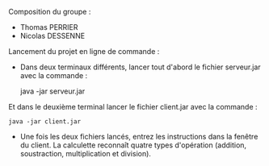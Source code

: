 Composition du groupe :

- Thomas PERRIER
- Nicolas DESSENNE

Lancement du projet en ligne de commande :

- Dans deux terminaux différents, lancer tout d'abord le fichier serveur.jar avec la commande :

	java -jar serveur.jar

Et dans le deuxième terminal lancer le fichier client.jar avec la commande :

	java -jar client.jar

- Une fois les deux fichiers lancés, entrez les instructions dans la fenêtre du client. La calculette reconnaît quatre types d'opération (addition, soustraction, multiplication et division). 

